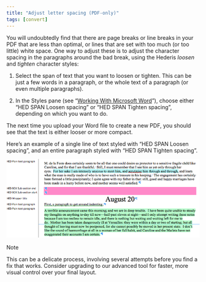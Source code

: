 ```yaml
---
title: "Adjust letter spacing (PDF-only)"
tags: [convert]
---
```

 
<html><body><section data-type="chapter" class="hsecchapter" data-hederis-type="hsecchapter" id="adjust-line-breaks" data-pi-attrs="id: adjust-line-breaks; data-tags: convert;" role="doc-chapter" data-tags="convert" data-author-name=" " data-book-title=" " title="Adjust letter spacing (PDF-only)"><p class="hblkp" data-hederis-type="hblkp" id="ptflYjzj4">You will undoubtedly find that there are page breaks or line breaks in your PDF that are less than optimal, or lines that are set with too much (or too little) white space. One way to adjust these is to adjust the character spacing in the paragraphs around the bad break, using the Hederis <em data-hederis-type="hspanem" id="pDX4ujQlK">loosen</em> and <em class="hspanem" data-hederis-type="hspanem" id="pt4elRbgy">tighten</em> character styles:</p><ol class="hwprnumlist" data-hederis-type="hwprnumlist" id="pRByoknjg"><li class="hblkoli" data-hederis-type="hblkoli" id="liTyFBnz2i"><p class="hblkoli" data-hederis-type="hblklip" id="pIt1DUOTW">Select the span of text that you want to loosen or tighten. This can be just a few words in a paragraph, or the whole text of a paragraph (or even multiple paragraphs). </p></li><li class="hblkoli" data-hederis-type="hblkoli" id="lip0YJScF4"><p class="hblkoli" data-hederis-type="hblklip" id="pHMaf7XLq">In the Styles pane (see &#8220;<a href="{% link _docs/fine-tune-styles.md %}" class="hspana" data-hederis-type="hspana" id="p21VfZIom">Working With Microsoft Word</a>&#8221;), choose either &#8220;HED SPAN Loosen spacing&#8221; or &#8220;HED SPAN Tighten spacing&#8221;, depending on which you want to do.</p></li></ol><p class="hblkp" data-hederis-type="hblkp" id="pjhsuciON">The next time you upload your Word file to create a new PDF, you should see that the text is either looser or more compact.</p><p class="hblkp" data-hederis-type="hblkp" id="pQ88LTlIA">Here&#8217;s an example of a single line of text styled with &#8220;HED SPAN Loosen spacing&#8221;, and an entire paragraph styled with &#8220;HED SPAN Tighten spacing&#8221;.</p><img data-hederis-type="hblkimg" class="hblkimg" id="pUpHqu1Dc" src="/images/loosetight1.png" data-img-src="/images/loosetight1.png"/><div class="hwprbox box" data-hederis-type="hwprbox" id="prCdoB3bJ" data-type="sidebar"><p class="hblktype" data-hederis-type="hblktype" id="p5dCkgY3s">Note</p><p class="hblkp" data-hederis-type="hblkp" id="pksG0MDhB">This can be a delicate process, involving several attempts before you find a fix that works. Consider upgrading to our advanced tool for faster, more visual control over your final layout.</p></div></section></body></html>
